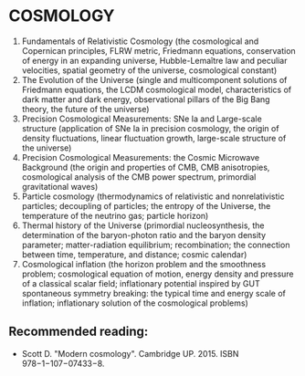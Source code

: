 # COSMOLOGY
1. Fundamentals of Relativistic Cosmology
(the cosmological and Copernican principles, FLRW metric, 
Friedmann equations, conservation of energy in an expanding 
universe, Hubble-Lemaître law and peculiar velocities, spatial 
geometry of the universe, cosmological constant)
2. The Evolution of the Universe
(single and multicomponent solutions of Friedmann equations, 
the LCDM cosmological model, characteristics of dark matter 
and dark energy, observational pillars of the Big Bang theory, 
the future of the universe)
3. Precision Cosmological Measurements: SNe Ia and Large-scale 
structure (application of SNe Ia in precision cosmology, the 
origin of density fluctuations, linear fluctuation growth, 
large-scale structure of the universe)
4. Precision Cosmological Measurements: the Cosmic Microwave 
Background (the origin and properties of CMB, CMB anisotropies, 
cosmological analysis of the CMB power spectrum, primordial 
gravitational waves)
5. Particle cosmology
(thermodynamics of relativistic and nonrelativistic particles; 
decoupling of particles; the entropy of the Universe, the 
temperature of the neutrino gas; particle horizon)
6. Thermal history of the Universe
(primordial nucleosynthesis, the determination of the 
baryon-photon ratio and the baryon density parameter; 
matter-radiation equilibrium; recombination; the connection 
between time, temperature, and distance; cosmic calendar)
7. Cosmological inflation
(the horizon problem and the smoothness problem; cosmological 
equation of motion, energy density and pressure of a classical 
scalar field; inflationary potential inspired by GUT spontaneous 
symmetry breaking: the typical time and energy scale of inflation; 
inflationary solution of the cosmological problems)

## Recommended reading:
- Scott D. "Modern cosmology". Cambridge UP. 2015. ISBN 978−1−107−07433−8.